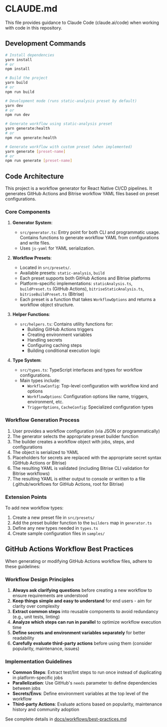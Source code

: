 # CLAUDE.md

This file provides guidance to Claude Code (claude.ai/code) when working with code in this repository.

## Development Commands

```bash
# Install dependencies
yarn install
# or
npm install

# Build the project
yarn build
# or
npm run build

# Development mode (runs static-analysis preset by default)
yarn dev
# or
npm run dev

# Generate workflow using static-analysis preset
yarn generate:health
# or
npm run generate:health

# Generate workflow with custom preset (when implemented)
yarn generate [preset-name]
# or
npm run generate [preset-name]
```

## Code Architecture

This project is a workflow generator for React Native CI/CD pipelines. It generates GitHub Actions and Bitrise workflow YAML files based on preset configurations.

### Core Components

1. **Generator System**:
   - `src/generator.ts`: Entry point for both CLI and programmatic usage. Contains functions to generate workflow YAML from configurations and write files.
   - Uses `js-yaml` for YAML serialization.

2. **Workflow Presets**:
   - Located in `src/presets/`.
   - Available presets: `static-analysis`, `build`
   - Each preset supports both GitHub Actions and Bitrise platforms
   - Platform-specific implementations: `staticAnalysis.ts`, `buildPreset.ts` (GitHub Actions), `bitriseStaticAnalysis.ts`, `bitriseBuildPreset.ts` (Bitrise)
   - Each preset is a function that takes `WorkflowOptions` and returns a workflow object structure.

3. **Helper Functions**:
   - `src/helpers.ts`: Contains utility functions for:
     - Building GitHub Actions triggers
     - Creating environment variables
     - Handling secrets
     - Configuring caching steps
     - Building conditional execution logic

4. **Type System**:
   - `src/types.ts`: TypeScript interfaces and types for workflow configurations.
   - Main types include:
     - `WorkflowConfig`: Top-level configuration with workflow kind and options
     - `WorkflowOptions`: Configuration options like name, triggers, environment, etc.
     - `TriggerOptions`, `CacheConfig`: Specialized configuration types

### Workflow Generation Process

1. User provides a workflow configuration (via JSON or programmatically)
2. The generator selects the appropriate preset builder function
3. The builder creates a workflow object with jobs, steps, and configurations
4. The object is serialized to YAML
5. Placeholders for secrets are replaced with the appropriate secret syntax (GitHub Actions or Bitrise)
6. The resulting YAML is validated (including Bitrise CLI validation for Bitrise workflows)
7. The resulting YAML is either output to console or written to a file (.github/workflows for GitHub Actions, root for Bitrise)

### Extension Points

To add new workflow types:
1. Create a new preset file in `src/presets/`
2. Add the preset builder function to the `builders` map in `generator.ts`
3. Define any new types needed in `types.ts`
4. Create sample configuration files in `samples/`

## GitHub Actions Workflow Best Practices

When generating or modifying GitHub Actions workflow files, adhere to these guidelines:

### Workflow Design Principles

1. **Always ask clarifying questions** before creating a new workflow to ensure requirements are understood
2. **Keep things simple and easy to understand** for end users - aim for clarity over complexity
3. **Extract common steps** into reusable components to avoid redundancy (e.g., unit tests, linting)
4. **Analyze which steps can run in parallel** to optimize workflow execution time
5. **Define secrets and environment variables separately** for better readability
6. **Carefully evaluate third-party actions** before using them (consider popularity, maintenance, issues)

### Implementation Guidelines

- **Common Steps**: Extract test/lint steps to run once instead of duplicating in platform-specific jobs
- **Parallelization**: Use GitHub's `needs` parameter to define dependencies between jobs
- **Secrets/Envs**: Define environment variables at the top level of the workflow
- **Third-party Actions**: Evaluate actions based on popularity, maintenance history and community adoption

See complete details in [docs/workflows/best-practices.md](/docs/workflows/best-practices.md)